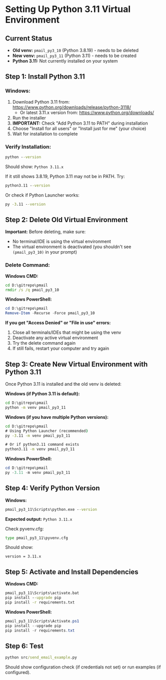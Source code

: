 # Setting Up Python 3.11 Virtual Environment

## Current Status
- **Old venv:** `pmail_py3_10` (Python 3.8.19) - needs to be deleted
- **New venv:** `pmail_py3_11` (Python 3.11) - needs to be created
- **Python 3.11:** Not currently installed on your system

## Step 1: Install Python 3.11

### Windows:
1. Download Python 3.11 from: https://www.python.org/downloads/release/python-3118/
   - Or latest 3.11.x version from: https://www.python.org/downloads/
2. Run the installer
3. **IMPORTANT:** Check "Add Python 3.11 to PATH" during installation
4. Choose "Install for all users" or "Install just for me" (your choice)
5. Wait for installation to complete

### Verify Installation:
```cmd
python --version
```
Should show: `Python 3.11.x`

If it still shows 3.8.19, Python 3.11 may not be in PATH. Try:
```cmd
python3.11 --version
```

Or check if Python Launcher works:
```cmd
py -3.11 --version
```

## Step 2: Delete Old Virtual Environment

**Important:** Before deleting, make sure:
- No terminal/IDE is using the virtual environment
- The virtual environment is deactivated (you shouldn't see `(pmail_py3_10)` in your prompt)

### Delete Command:
**Windows CMD:**
```cmd
cd D:\gitrepo\pmail
rmdir /s /q pmail_py3_10
```

**Windows PowerShell:**
```powershell
cd D:\gitrepo\pmail
Remove-Item -Recurse -Force pmail_py3_10
```

**If you get "Access Denied" or "File in use" errors:**
1. Close all terminals/IDEs that might be using the venv
2. Deactivate any active virtual environment
3. Try the delete command again
4. If still fails, restart your computer and try again

## Step 3: Create New Virtual Environment with Python 3.11

Once Python 3.11 is installed and the old venv is deleted:

**Windows (if Python 3.11 is default):**
```cmd
cd D:\gitrepo\pmail
python -m venv pmail_py3_11
```

**Windows (if you have multiple Python versions):**
```cmd
cd D:\gitrepo\pmail
# Using Python Launcher (recommended)
py -3.11 -m venv pmail_py3_11

# Or if python3.11 command exists
python3.11 -m venv pmail_py3_11
```

**Windows PowerShell:**
```powershell
cd D:\gitrepo\pmail
py -3.11 -m venv pmail_py3_11
```

## Step 4: Verify Python Version

**Windows:**
```cmd
pmail_py3_11\Scripts\python.exe --version
```

**Expected output:** `Python 3.11.x`

Check pyvenv.cfg:
```cmd
type pmail_py3_11\pyvenv.cfg
```

Should show:
```
version = 3.11.x
```

## Step 5: Activate and Install Dependencies

**Windows CMD:**
```cmd
pmail_py3_11\Scripts\activate.bat
pip install --upgrade pip
pip install -r requirements.txt
```

**Windows PowerShell:**
```powershell
pmail_py3_11\Scripts\Activate.ps1
pip install --upgrade pip
pip install -r requirements.txt
```

## Step 6: Test

```cmd
python src/send_email_example.py
```

Should show configuration check (if credentials not set) or run examples (if configured).

